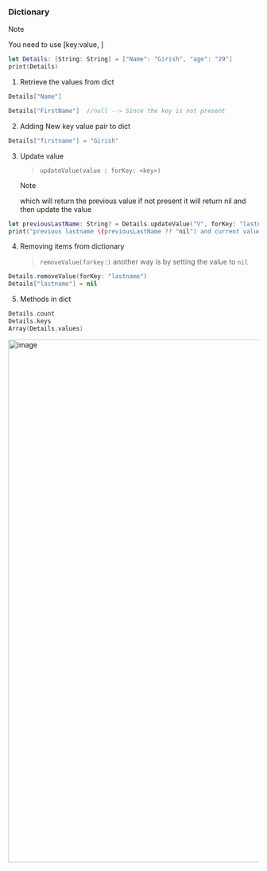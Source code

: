 ### **Dictionary**
> [!NOTE]
> You need to use [key:value, ]

```swift
let Details: [String: String] = ["Name": "Girish", "age": "29"]
print(Details)
```

1. Retrieve the values from dict

```swift
Details["Name"]

Details["FirstName"]  //null --> Since the key is not present
```

2. Adding New key value pair to dict

```swift
Details["firstname"] = "Girish"
```

3. Update value

   > `updateValue(value : forKey: <key>)`

   > [!NOTE]
   > which will return the previous value if not present it will return nil and then update the value

```swift
let previousLastName: String? = Details.updateValue("V", forKey: "lastname")
print("previous lastname \(previousLastName ?? "nil") and current value \(Details)")
```

4. Removing items from dictionary
   > `removeValue(forkey:)`
   > another way is by setting the value to `nil`

```swift
Details.removeValue(forKey: "lastname")
Details["lastname"] = nil
```

5. Methods in dict

```swift
Details.count
Details.keys
Array(Details.values)
```

<img width="1050" alt="image" src="https://github.com/GirishCodeAlchemy/alchemy-2024-SWIFT/assets/143807663/15ad89fa-ff16-4a7e-91d4-172d6a4d14dc">
